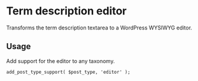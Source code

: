 Term description editor
=======================

Transforms the term description textarea to a WordPress WYSIWYG editor.

## Usage

Add support for the editor to any taxonomy.
	
	add_post_type_support( $post_type, 'editor' );